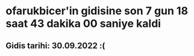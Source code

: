 # ofarukbicer'in gidisine son 7 gun 18 saat 43 dakika 00 saniye kaldi

## Gidis tarihi: 30.09.2022 :(